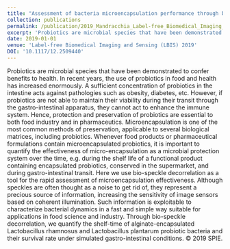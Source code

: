 ```yaml
---
title: "Assessment of bacteria microencapsulation performance through bio-speckle dynamic analysis"
collection: publications
permalink: /publication/2019_Mandracchia_Label-free_Biomedical_Imaging_and_Sensing_(LBIS)_2019
excerpt: 'Probiotics are microbial species that have been demonstrated to confer benefits to health. In recent years, the use of probiotics in food and health has increased enormously. A sufficient concentration of probiotics in the intestine acts against pathologies such as obesity, diabetes, etc. However, if probiotics are not able to maintain their viability during their transit through the gastro-intestinal apparatus, they cannot act to enhance the immune system. Hence, protection and preservation of probiotics are essential to both food industry and in pharmaceutics. Microencapsulation is one of the most common methods of preservation, applicable to several biological matrices, including probiotics. Whenever food products or pharmaceutical formulations contain microencapsulated probiotics, it is important to quantify the effectiveness of micro-encapsulation as a microbial protection system over the time, e.g. during the shelf life of a functional product containing encapsulated probiotics, conserved in the supermarket, and during gastro-intestinal transit. Here we use bio-speckle decorrelation as a tool for the rapid assessment of microencapsulation effectiveness. Although speckles are often thought as a noise to get rid of, they represent a precious source of information, increasing the sensitivity of image sensors based on coherent illumination. Such information is exploitable to characterize bacterial dynamics in a fast and simple way suitable for applications in food science and industry. Through bio-speckle decorrelation, we quantify the shelf-time of alginate-encapsulated Lactobacillus rhamnosus and Lactobacillus plantarum probiotic bacteria and their survival rate under simulated gastro-intestinal conditions. © 2019 SPIE.'
date: 2019-01-01
venue: 'Label-free Biomedical Imaging and Sensing (LBIS) 2019'
DOI: '10.1117/12.2509440'
---
```

Probiotics are microbial species that have been demonstrated to confer benefits to health. In recent years, the use of probiotics in food and health has increased enormously. A sufficient concentration of probiotics in the intestine acts against pathologies such as obesity, diabetes, etc. However, if probiotics are not able to maintain their viability during their transit through the gastro-intestinal apparatus, they cannot act to enhance the immune system. Hence, protection and preservation of probiotics are essential to both food industry and in pharmaceutics. Microencapsulation is one of the most common methods of preservation, applicable to several biological matrices, including probiotics. Whenever food products or pharmaceutical formulations contain microencapsulated probiotics, it is important to quantify the effectiveness of micro-encapsulation as a microbial protection system over the time, e.g. during the shelf life of a functional product containing encapsulated probiotics, conserved in the supermarket, and during gastro-intestinal transit. Here we use bio-speckle decorrelation as a tool for the rapid assessment of microencapsulation effectiveness. Although speckles are often thought as a noise to get rid of, they represent a precious source of information, increasing the sensitivity of image sensors based on coherent illumination. Such information is exploitable to characterize bacterial dynamics in a fast and simple way suitable for applications in food science and industry. Through bio-speckle decorrelation, we quantify the shelf-time of alginate-encapsulated Lactobacillus rhamnosus and Lactobacillus plantarum probiotic bacteria and their survival rate under simulated gastro-intestinal conditions. © 2019 SPIE.
